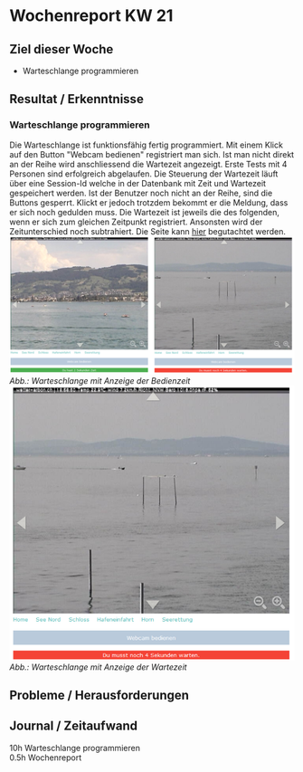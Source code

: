# Wochenreport KW 21

## Ziel dieser Woche
* Warteschlange programmieren

## Resultat / Erkenntnisse
### Warteschlange programmieren
Die Warteschlange ist funktionsfähig fertig programmiert. Mit einem Klick auf den Button "Webcam bedienen" registriert man sich. Ist man nicht direkt an der Reihe wird anschliessend die Wartezeit angezeigt. Erste Tests mit 4 Personen sind erfolgreich abgelaufen. Die Steuerung der Wartezeit läuft über eine Session-Id welche in der Datenbank mit Zeit und Wartezeit gespeichert werden. Ist der Benutzer noch nicht an der Reihe, sind die Buttons gesperrt. Klickt er jedoch trotzdem bekommt er die Meldung, dass er sich noch gedulden muss. Die Wartezeit ist jeweils die des folgenden, wenn er sich zum gleichen Zeitpunkt registriert. Ansonsten wird der Zeitunterschied noch subtrahiert. Die Seite kann [hier](https://dev.wetter-arbon.ch/webcam) begutachtet werden.
![Screenshot](/img/warteschlange.png)  
*Abb.: Warteschlange mit Anzeige der Bedienzeit*  
![Screenshot](/img/warteschlangemitwartezeit.png)  
*Abb.: Warteschlange mit Anzeige der Wartezeit*

## Probleme / Herausforderungen

## Journal / Zeitaufwand
10h Warteschlange programmieren  
0.5h Wochenreport
